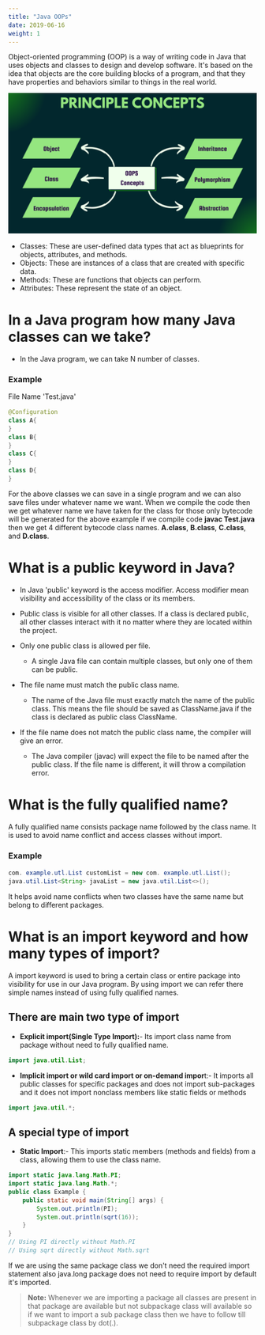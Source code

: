 ```yaml
---
title: "Java OOPs"
date: 2019-06-16
weight: 1
---
```


Object-oriented programming (OOP) is a way of writing code in Java that uses objects and classes to design and develop software. It's based on the idea that objects are the core building blocks of a program, and that they have properties and behaviors similar to things in the real world.

![Accounting Services](/images/oops/oops.png)

- Classes: These are user-defined data types that act as blueprints for objects, attributes, and methods.
- Objects: These are instances of a class that are created with specific data.
- Methods: These are functions that objects can perform.
- Attributes: These represent the state of an object.

# In a Java program how many Java classes can we take?

- In the Java program, we can take N number of classes.

### Example

File Name 'Test.java'

```java
@Configuration
class A{
}
class B{
}
class C{
}
class D{
}
```

For the above classes we can save in a single program and we can also save files under whatever name we want. When we compile the code then we get whatever name we have taken for the class for those only bytecode will be generated for the above example if we compile code **javac Test.java** then we get 4 different bytecode class names. 
**A.class**, **B.class**, **C.class**, and **D.class**.

# What is a public keyword in Java?

- In Java 'public' keyword is the access modifier. Access modifier mean visibility and accessibility of the class or its members.
- Public class is visible for all other classes. If a class is declared public, all other classes interact with it no matter where they are located within the project.

- Only one public class is allowed per file.
  - A single Java file can contain multiple classes, but only one of them can be public.
- The file name must match the public class name.
  - The name of the Java file must exactly match the name of the public class. This means the file should be saved as ClassName.java if the class is declared as public class ClassName.
- If the file name does not match the public class name, the compiler will give an error.
  - The Java compiler (javac) will expect the file to be named after the public class. If the file name is different, it will throw a compilation error.

# What is the fully qualified name?

A fully qualified name consists package name followed by the class name. It is used to avoid name conflict and access classes without import.

### Example

```java
com. example.utl.List customList = new com. example.utl.List();
java.util.List<String> javaList = new java.util.List<>();
```

It helps avoid name conflicts when two classes have the same name but belong to different packages.

# What is an import keyword and how many types of import?

A import keyword is used to bring a certain class or entire package into visibility for use in our Java program. By using import we can refer there simple names instead of using fully qualified names.

## There are main two type of import

- **Explicit import(Single Type Import):**- Its import class name from package without need to fully qualified name.

```java
import java.util.List;  
```

- **Implicit import or wild card import or on-demand impor**t:- It imports all public classes for specific packages and does not import sub-packages and it does not import nonclass members like static fields or methods

```java
import java.util.*;
```

## A special type of import

- **Static Import**:- This imports static members (methods and fields) from a class, allowing them to use the class name.

```java
import static java.lang.Math.PI;
import static java.lang.Math.*;
public class Example {
    public static void main(String[] args) {
        System.out.println(PI);
        System.out.println(sqrt(16));
    }
}
// Using PI directly without Math.PI
// Using sqrt directly without Math.sqrt 
```

If we are using the same package class we don't need the required import statement also java.long package does not need to require import by default it's imported.

>**Note:** Whenever we are importing a package all classes are present in that package are available but not subpackage class will available so if we want to import a sub package class then we have to follow till subpackage class by dot(.).